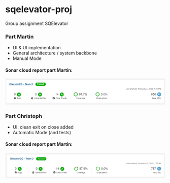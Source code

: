 # sqelevator-proj
Group assignment SQElevator

### Part Martin
- UI & UI implementation
- General architecture / system backbone
- Manual Mode

#### Sonar cloud report part Martin:
![](docu/sonarcloud_part_martin.PNG)

### Part Christoph
- UI: clean exit on close added
- Automatic Mode (and tests)

#### Sonar cloud report part Martin:
![](docu/sonarcloud_part_christoph.PNG)
